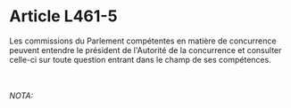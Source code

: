 # Article L461-5

<p>Les commissions du Parlement compétentes en matière de concurrence peuvent entendre le président de l'Autorité de la concurrence et consulter celle-ci sur toute question entrant dans le champ de ses compétences. </p><br/><br/><i>NOTA:<p><br clear='none'/></p></i>